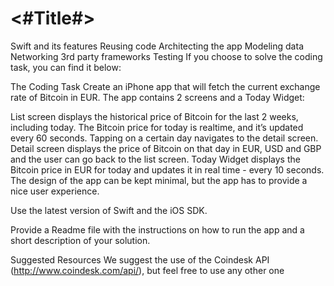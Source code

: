 #  <#Title#>


Swift and its features
Reusing code
Architecting the app
Modeling data
Networking
3rd party frameworks
Testing
If you choose to solve the coding task, you can find it below:

The Coding Task
Create an iPhone app that will fetch the current exchange rate of Bitcoin in EUR. The app contains 2 screens and a Today Widget:

List screen displays the historical price of Bitcoin for the last 2 weeks, including today. The Bitcoin price for today is realtime, and it’s updated every 60 seconds. Tapping on a certain day navigates to the detail screen.
Detail screen displays the price of Bitcoin on that day in EUR, USD and GBP and the user can go back to the list screen.
Today Widget displays the Bitcoin price in EUR for today and updates it in real time - every 10 seconds. 
The design of the app can be kept minimal, but the app has to provide a nice user experience.

Use the latest version of Swift and the iOS SDK.

Provide a Readme file with the instructions on how to run the app and a short description of your solution.

Suggested Resources
We suggest the use of the Coindesk API (http://www.coindesk.com/api/), but feel free to use any other one
